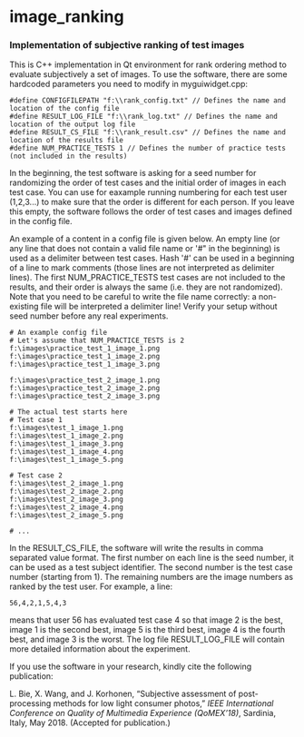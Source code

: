# image_ranking
### Implementation of subjective ranking of test images

This is C++ implementation in Qt environment for rank ordering method to evaluate subjectively a set of images. To use the software, there are some hardcoded parameters you need to modify in myguiwidget.cpp:

    #define CONFIGFILEPATH "f:\\rank_config.txt" // Defines the name and location of the config file
    #define RESULT_LOG_FILE "f:\\rank_log.txt" // Defines the name and location of the output log file
    #define RESULT_CS_FILE "f:\\rank_result.csv" // Defines the name and location of the results file
    #define NUM_PRACTICE_TESTS 1 // Defines the number of practice tests (not included in the results)
  
In the beginning, the test software is asking for a seed number for randomizing the order of test cases and the initial order of images in each test case. You can use for eaxample running numbering for each test user (1,2,3...) to make sure that the order is different for each person. If you leave this empty, the software follows the order of test cases and images defined in the config file.

An example of a content in a config file is given below. An empty line (or any line that does not contain a valid file name or '#" in the beginning) is used as a delimiter between test cases. Hash '#' can be used in a beginning of a line to mark comments (those lines are not interpreted as delimiter lines). The first NUM_PRACTICE_TESTS test cases are not included to the results, and their order is always the same (i.e. they are not randomized). Note that you need to be careful to write the file name correctly: a non-existing file will be interpreted a delimiter line! Verify your setup without seed number before any real experiments.

    # An example config file
    # Let's assume that NUM_PRACTICE_TESTS is 2
    f:\images\practice_test_1_image_1.png
    f:\images\practice_test_1_image_2.png
    f:\images\practice_test_1_image_3.png
 
    f:\images\practice_test_2_image_1.png
    f:\images\practice_test_2_image_2.png
    f:\images\practice_test_2_image_3.png
    
    # The actual test starts here
    # Test case 1
    f:\images\test_1_image_1.png
    f:\images\test_1_image_2.png
    f:\images\test_1_image_3.png
    f:\images\test_1_image_4.png
    f:\images\test_1_image_5.png
 
    # Test case 2
    f:\images\test_2_image_1.png
    f:\images\test_2_image_2.png
    f:\images\test_2_image_3.png
    f:\images\test_2_image_4.png
    f:\images\test_2_image_5.png
    
    # ...
    
In the RESULT_CS_FILE, the software will write the results in comma separated value format. The first number on each line is the seed number, it can be used as a test subject identifier. The second number is the test case number (starting from 1). The remaining numbers are the image numbers as ranked by the test user. For example, a line:

    56,4,2,1,5,4,3
    
means that user 56 has evaluated test case 4 so that image 2 is the best, image 1 is the second best, image 5 is the third best, image 4 is the fourth best, and image 3 is the worst. The log file RESULT_LOG_FILE will contain more detailed information about the experiment.
    
If you use the software in your research, kindly cite the following publication:

L. Bie, X. Wang, and J. Korhonen, “Subjective assessment of post-processing methods for low light consumer photos,” 
*IEEE International Conference on Quality of Multimedia Experience (QoMEX’18)*, Sardinia, Italy, 
May 2018. (Accepted for publication.)
